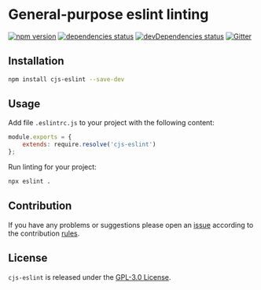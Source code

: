 General-purpose eslint linting
==============================

[![npm version](https://img.shields.io/npm/v/cjs-eslint.svg?style=flat-square)](https://www.npmjs.com/package/cjs-eslint)
[![dependencies status](https://img.shields.io/david/cjssdk/eslint.svg?style=flat-square)](https://david-dm.org/cjssdk/eslint)
[![devDependencies status](https://img.shields.io/david/dev/cjssdk/eslint.svg?style=flat-square)](https://david-dm.org/cjssdk/eslint?type=dev)
[![Gitter](https://img.shields.io/badge/gitter-join%20chat-blue.svg?style=flat-square)](https://gitter.im/DarkPark/cjssdk)


## Installation ##

```bash
npm install cjs-eslint --save-dev
```


## Usage ##

Add file `.eslintrc.js` to your project with the following content:

```js
module.exports = {
    extends: require.resolve('cjs-eslint')
};
```

Run linting for your project:

```bash
npx eslint .
```


## Contribution ##

If you have any problems or suggestions please open an [issue](https://github.com/cjssdk/eslint/issues)
according to the contribution [rules](.github/contributing.md).


## License ##

`cjs-eslint` is released under the [GPL-3.0 License](http://opensource.org/licenses/GPL-3.0).
